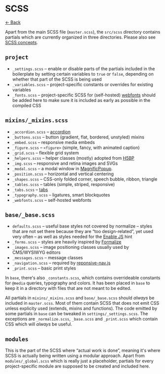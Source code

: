 # SCSS

[← Back](index.md)

Apart from the main SCSS file (`master.scss`), the `src/scss` directory contains partials which are currently organized in three directories. Please also see [SCSS concepts](scss-concepts.md).

## `project`

* `_settings.scss` – enable or disable parts of the partials included in the boilerplate by setting certain variables to `true` or `false`, depending on whether that part of the SCSS is being used
* `_variables.scss` – project-specific constants or overrides for existing variables
* `_fonts.scss` – project-specific SCSS for (self-hosted) [webfonts](https://github.com/yellowled/yl-bp/blob/master/src/scss/mixins/_webfonts.scss) should be added here to make sure it is included as early as possible in the compiled CSS

## `mixins/_mixins.scss`

* `_accordion.scss` – [accordion](http://frend.co/components/accordion/)
* `_buttons.scss` – button (gradient, flat, bordered, unstyled) mixins
* `_embed.scss` – responsive media embeds
* `_figure.scss` – `<figure>` (simple, fancy, with animated caption)
* `_grid.scss` – flexible grid system
* `_helpers.scss` – helper classes (mostly) adopted from [H5BP](https://html5boilerplate.com)
* `_img.scss` – responsive and retina images and SVGs
* `_modal.scss` – a modal window in [MagnificPopup](https://github.com/dimsemenov/Magnific-Popup).
* `_position.scss` – horizontal and vertical centering
* `_shapes.scss` – CSS-only folded corner, speech bubble, ribbon, triangle
* `_tables.scss` – tables (simple, striped, responsive)
* `_tabs.scss` – [tabs](http://frend.co/components/tabs/)
* `_typography.scss` – ligatures, smart blockquotes
* `_webfonts.scss` – self-hosted webfonts

## `base/_base.scss`

* `defaults.scss` – useful base styles not covered by normalize – styles that are not set there because they are “too design-related”, yet used very often – as well as styles needed for the [Enable JS](http://www.enable-javascript.com) hint
* `_forms.scss` – styles are heavily inspired by [Formalize](http://formalize.me/)
* `_images.scss` – image positioning classes usually used by CMS/WYSIWYG editors
* `_messages.scss` – message classes
* `_navigation.scss` – required by [reponsive-nav.js](http://responsive-nav.com/)
* `_print.scss` – basic print styles

In `base`, there's also `_constants.scss`, which contains overrideable constants for  `@media` queries, typography and colors. It has been placed in `base` to keep it in a directory with files that are not meant to be edited.

All partials in `mixins/_mixins.scss` and `base/_base.scss` should *always* be included in `master.scss`. Most of them contain SCSS that does not emit CSS unless explicity used (extends, mixins and functions). The code emitted by some partials in `base` can be tweaked in `settings/_settings.scss`. The exceptions are `_normalize.scss`, `_base.scss` and `_print.scss` which contain CSS which will *always* be useful.

## `modules`

This is the part of the SCSS where “actual work is done”, meaning it's where SCSS is actually being written using a modular approach. Apart from `modules/_global.scss` which is really just a placeholder, partials for every project-specific module are supposed to be created and included here.